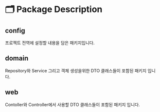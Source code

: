 # 🗂 Package Description
## config
프로젝트 전역에 설정할 내용을 담은 패키지입니다.
 
## domain
Repository와 Service 그리고 객체 생성을위한 DTO 클래스들이 포함된 패키지 입니다.<br>

## web
Contoller와 Controller에서 사용할 DTO 클래스들이 포함된 패키지 입니다.

